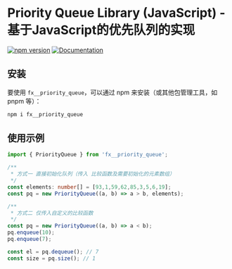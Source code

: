 # Priority Queue Library (JavaScript) - 基于JavaScript的优先队列的实现

<!-- [![Build Status](https://travis-ci.org/your-repo-url.svg?branch=master)](https://travis-ci.org/your-repo-url) -->
[![npm version](https://badge.fury.io/js/priority-queue-data-structure-lib.svg)](https://github.com/fanshun-planet/fx__priority_queue)
[![Documentation](https://docs.rs/priority-queue-data-structure-lib/badge.svg)](https://github.com/fanshun-planet/fx__priority_queue)

## 安装

要使用 `fx__priority_queue`，可以通过 npm 来安装（或其他包管理工具，如 pnpm 等）：

```bash
npm i fx__priority_queue
```

## 使用示例

```TypeScript
import { PriorityQueue } from 'fx__priority_queue';

/**
 * 方式一 直接初始化队列（传入 比较函数及需要初始化的元素数组）
 */
const elements: number[] = [93,1,59,62,85,3,5,6,19];
const pq = new PriorityQueue((a, b) => a > b, elements);

/**
 * 方式二 仅传入自定义的比较函数
 */
const pq = new PriorityQueue((a, b) => a < b);
pq.enqueue(10);
pq.enqueue(7);

const el = pq.dequeue(); // 7
const size = pq.size(); // 1
```
